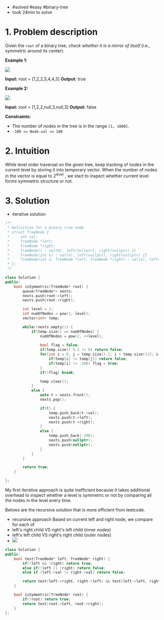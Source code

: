 
- #solved #easy #binary-tree
- took 24min to solve
# 1. Problem description
Given the `root` of a binary tree, _check whether it is a mirror of itself_ (i.e., symmetric around its center).

**Example 1:**

![](https://assets.leetcode.com/uploads/2021/02/19/symtree1.jpg)

**Input:** root = [1,2,2,3,4,4,3]
**Output:** true

**Example 2:**

![](https://assets.leetcode.com/uploads/2021/02/19/symtree2.jpg)

**Input:** root = [1,2,2,null,3,null,3]
**Output:** false

**Constraints:**

- The number of nodes in the tree is in the range `[1, 1000]`.
- `-100 <= Node.val <= 100`

# 2. Intuition

While level order traversal on the given tree, keep tracking of nodes in the current level by storing it into temporary vector.
When the number of nodes in the vector is equal to $2^{level}$ , we start to inspect whether current level forms symmetric structure or not. 

# 3. Solution
- iterative solution
```cpp
/**
 * Definition for a binary tree node
 * struct TreeNode {
 *     int val;
 *     TreeNode *left;
 *     TreeNode *right;
 *     TreeNode() : val(0), left(nullptr), right(nullptr) {}
 *     TreeNode(int x) : val(x), left(nullptr), right(nullptr) {}
 *     TreeNode(int x, TreeNode *left, TreeNode *right) : val(x), left(left), right(right) {}
 * };
 */

class Solution {
public:
    bool isSymmetric(TreeNode* root) {
        queue<TreeNode*> nexts;
        nexts.push(root->left);
        nexts.push(root->right);

        int level = 1;
        int numOfNodes = pow(2, level);
        vector<int> temp;

        while(!nexts.empty()) {
            if(temp.size() == numOfNodes) {
                numOfNodes = pow(2, ++level);
  
                bool flag = false;
                if(temp.size() % 2 != 0) return false;
                for(int i = 0, j = temp.size()-1; i < temp.size()/2; i++, j--) {
                    if(temp[i] != temp[j]) return false;
                    if(temp[i] != -200) flag = true;
                }
                if(!flag) break;

                temp.clear();
            }
            else {
                auto t = nexts.front();
                nexts.pop();

                if(t) {
                    temp.push_back(t->val);
                    nexts.push(t->left);
                    nexts.push(t->right);
                }
                else {
                    temp.push_back(-200);
                    nexts.push(nullptr);
                    nexts.push(nullptr);
                }
            }
        }

        return true;
    }

};
```

My first iterative approach is quite inefficient because it takes additional overhead to inspect whether a level is symmetric or not by comparing all the nodes in the level every time.

Belows are the recursive solution that is more efficient from leetcode.
- recursive approach
Based on current left and right node, we compare for each of 
- left's right child VS right's left child (inner nodes)
- left's left child VS right's right child (outer nodes)
- ![](../../../../images/Pasted%20image%2020240121212121.png)
```cpp
class Solution {
public:
    bool test(TreeNode* left, TreeNode* right) {
        if(!left && !right) return true;
        else if(!left || !right) return false;
        else if (left->val != right->val) return false;

        return test(left->right, right->left) && test(left->left, right->right);
    }

    bool isSymmetric(TreeNode* root) {
        if(!root) return true;
        return test(root->left, root->right);
    }
};
```

